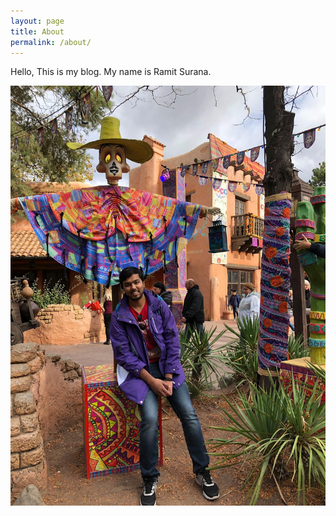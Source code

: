 ```yaml
---
layout: page
title: About
permalink: /about/
---
```


Hello, This is my blog. My name is Ramit Surana.

![profile-pic-2](images/profile-pic-2.jpg)